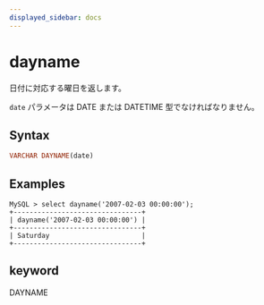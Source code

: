 ```yaml
---
displayed_sidebar: docs
---
```


# dayname

日付に対応する曜日を返します。

`date` パラメータは DATE または DATETIME 型でなければなりません。

## Syntax

```Haskell
VARCHAR DAYNAME(date)
```

## Examples

```Plain Text
MySQL > select dayname('2007-02-03 00:00:00');
+--------------------------------+
| dayname('2007-02-03 00:00:00') |
+--------------------------------+
| Saturday                       |
+--------------------------------+
```

## keyword

DAYNAME